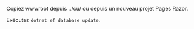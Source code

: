Copiez wwwroot depuis ../cu/ ou depuis un nouveau projet Pages Razor.

Exécutez `dotnet ef database update`.

